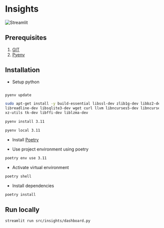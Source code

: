 # Insights

![Streamlit](https://encrypted-tbn0.gstatic.com/images?q=tbn:ANd9GcQ7_90yUni3jBuNFSiaJkwNs8SDbHX2t_3uAg&s)

## Prerequisites

1. [GIT](https://git-scm.com/downloads)
2. [Pyenv](https://github.com/pyenv/pyenv#getting-pyenv)

## Installation

* Setup python

```zsh

pyenv update

sudo apt-get install -y build-essential libssl-dev zlib1g-dev libbz2-dev \
libreadline-dev libsqlite3-dev wget curl llvm libncurses5-dev libncursesw5-dev \
xz-utils tk-dev libffi-dev liblzma-dev

pyenv install 3.11

pyenv local 3.11
```

* Install [Poetry](https://python-poetry.org/docs/)

* Use project environment using poetry

```zsh
poetry env use 3.11
```

* Activate virtual environment

```zsh
poetry shell
```

* Install dependencies

```zsh
poetry install
```

## Run locally

```zsh
streamlit run src/insights/dashboard.py
```
